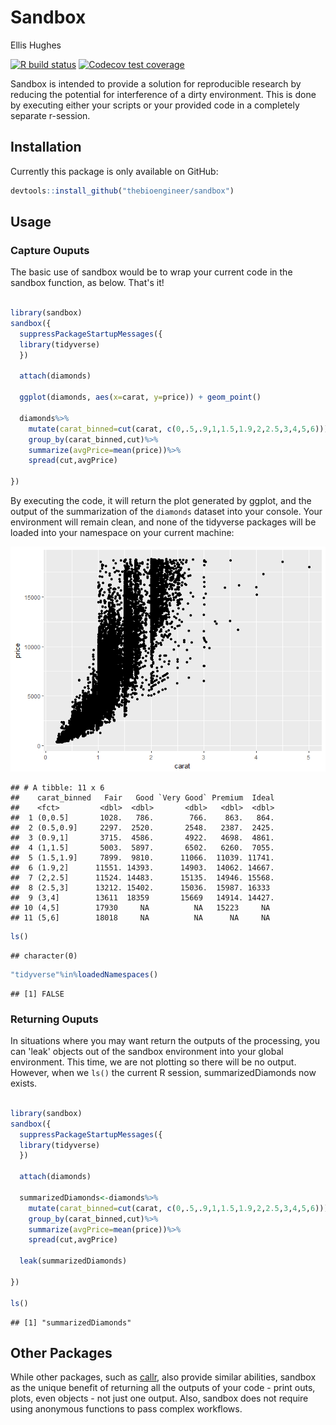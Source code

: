 Sandbox
================
Ellis Hughes

<!-- badges: start -->
[![R build status](https://github.com/thebioengineer/sandbox/workflows/R-CMD-check/badge.svg)](https://github.com/thebioengineer/sandbox/actions)
[![Codecov test coverage](https://codecov.io/gh/thebioengineer/sandbox/branch/master/graph/badge.svg)](https://codecov.io/gh/thebioengineer/sandbox?branch=master)
<!-- badges: end -->


Sandbox is intended to provide a solution for reproducible research by reducing the potential for interference of a dirty environment. This is done by executing either your scripts or your provided code in a completely separate r-session.

## Installation


Currently this package is only available on GitHub:
``` r
devtools::install_github("thebioengineer/sandbox")
```

## Usage


### Capture Ouputs

The basic use of sandbox would be to wrap your current code in the sandbox function, as below. That's it!

``` r

library(sandbox)
sandbox({
  suppressPackageStartupMessages({
  library(tidyverse)
  })
  
  attach(diamonds)
  
  ggplot(diamonds, aes(x=carat, y=price)) + geom_point()
  
  diamonds%>%
    mutate(carat_binned=cut(carat, c(0,.5,.9,1,1.5,1.9,2,2.5,3,4,5,6)))%>%
    group_by(carat_binned,cut)%>%
    summarize(avgPrice=mean(price))%>%
    spread(cut,avgPrice)
  
})
```

By executing the code, it will return the plot generated by ggplot, and the output of the summarization of the `diamonds` dataset into your console. Your environment will remain clean, and none of the tidyverse packages will be loaded into your namespace on your current machine:




![](inst/README/sandbox_files/figure-markdown_github/sandbox-1.png)

    ## # A tibble: 11 x 6
    ##    carat_binned   Fair   Good `Very Good` Premium  Ideal
    ##    <fct>         <dbl>  <dbl>       <dbl>   <dbl>  <dbl>
    ##  1 (0,0.5]       1028.   786.        766.    863.   864.
    ##  2 (0.5,0.9]     2297.  2520.       2548.   2387.  2425.
    ##  3 (0.9,1]       3715.  4586.       4922.   4698.  4861.
    ##  4 (1,1.5]       5003.  5897.       6502.   6260.  7055.
    ##  5 (1.5,1.9]     7899.  9810.      11066.  11039. 11741.
    ##  6 (1.9,2]      11551. 14393.      14903.  14062. 14667.
    ##  7 (2,2.5]      11524. 14483.      15135.  14946. 15568.
    ##  8 (2.5,3]      13212. 15402.      15036.  15987. 16333 
    ##  9 (3,4]        13611  18359       15669   14914. 14427.
    ## 10 (4,5]        17930     NA          NA   15223     NA 
    ## 11 (5,6]        18018     NA          NA      NA     NA


``` r
ls()
```

    ## character(0)

``` r
"tidyverse"%in%loadedNamespaces()
```

    ## [1] FALSE




### Returning Ouputs

In situations where you may want return the outputs of the processing, you can 'leak' objects out of the sandbox environment into your global environment. This time, we are not plotting so there will be no output. However, when we `ls()` the current R session, summarizedDiamonds now exists.

``` r

library(sandbox)
sandbox({
  suppressPackageStartupMessages({
  library(tidyverse)
  })
  
  attach(diamonds)
  
  summarizedDiamonds<-diamonds%>%
    mutate(carat_binned=cut(carat, c(0,.5,.9,1,1.5,1.9,2,2.5,3,4,5,6)))%>%
    group_by(carat_binned,cut)%>%
    summarize(avgPrice=mean(price))%>%
    spread(cut,avgPrice)
    
  leak(summarizedDiamonds)
  
})

ls()
```

    ## [1] "summarizedDiamonds"

## Other Packages

While other packages, such as [callr](https://github.com/r-lib/callr), also provide similar abilities, sandbox as the unique benefit of returning all the outputs of your code - print outs, plots, even objects -  not just one output. Also, sandbox does not require using anonymous functions to pass complex workflows.
